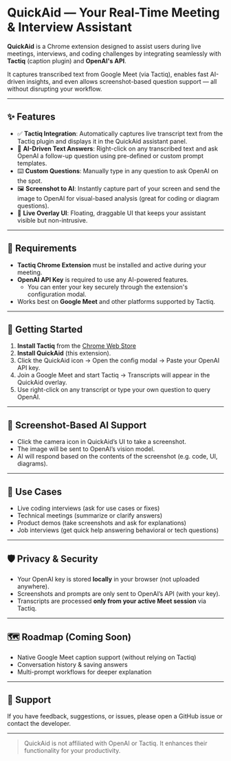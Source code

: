 # QuickAid — Your Real-Time Meeting & Interview Assistant

**QuickAid** is a Chrome extension designed to assist users during live meetings, interviews, and coding challenges by integrating seamlessly with **Tactiq** (caption plugin) and **OpenAI's API**.

It captures transcribed text from Google Meet (via Tactiq), enables fast AI-driven insights, and even allows screenshot-based question support — all without disrupting your workflow.

---

## ✨ Features

- ✅ **Tactiq Integration**: Automatically captures live transcript text from the Tactiq plugin and displays it in the QuickAid assistant panel.
- 🧠 **AI-Driven Text Answers**: Right-click on any transcribed text and ask OpenAI a follow-up question using pre-defined or custom prompt templates.
- ⌨️ **Custom Questions**: Manually type in any question to ask OpenAI on the spot.
- 🖼️ **Screenshot to AI**: Instantly capture part of your screen and send the image to OpenAI for visual-based analysis (great for coding or diagram questions).
- 💬 **Live Overlay UI**: Floating, draggable UI that keeps your assistant visible but non-intrusive.

---

## 🔧 Requirements

- **Tactiq Chrome Extension** must be installed and active during your meeting.
- **OpenAI API Key** is required to use any AI-powered features.
  - You can enter your key securely through the extension's configuration modal.
- Works best on **Google Meet** and other platforms supported by Tactiq.

---

## 🚀 Getting Started

1. **Install Tactiq** from the [Chrome Web Store](https://chrome.google.com/webstore/detail/tactiq-transcription-highl/)
2. **Install QuickAid** (this extension).
3. Click the QuickAid icon → Open the config modal → Paste your OpenAI API key.
4. Join a Google Meet and start Tactiq → Transcripts will appear in the QuickAid overlay.
5. Use right-click on any transcript or type your own question to query OpenAI.

---

## 📸 Screenshot-Based AI Support

- Click the camera icon in QuickAid’s UI to take a screenshot.
- The image will be sent to OpenAI’s vision model.
- AI will respond based on the contents of the screenshot (e.g. code, UI, diagrams).

---

## 📌 Use Cases

- Live coding interviews (ask for use cases or fixes)
- Technical meetings (summarize or clarify answers)
- Product demos (take screenshots and ask for explanations)
- Job interviews (get quick help answering behavioral or tech questions)

---

## 🛡️ Privacy & Security

- Your OpenAI key is stored **locally** in your browser (not uploaded anywhere).
- Screenshots and prompts are only sent to OpenAI’s API (with your key).
- Transcripts are processed **only from your active Meet session** via Tactiq.

---

## 🗺️ Roadmap (Coming Soon)

- Native Google Meet caption support (without relying on Tactiq)
- Conversation history & saving answers
- Multi-prompt workflows for deeper explanation

---

## 🙋 Support

If you have feedback, suggestions, or issues, please open a GitHub issue or contact the developer.

---

> QuickAid is not affiliated with OpenAI or Tactiq. It enhances their functionality for your productivity.

